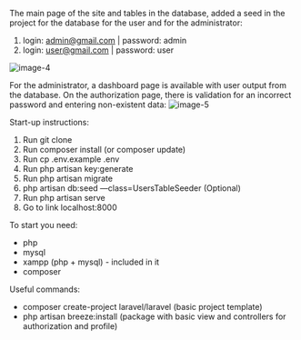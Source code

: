 The main page of the site and tables in the database, added a seed in the project for the database for the user and for the administrator:
1. login: admin@gmail.com | password: admin 
1. login: user@gmail.com  | password: user 

![image-4](https://github.com/s7inner/LaravelLoginSystem/assets/62800741/6758b920-04ff-4865-abed-97216697411b)

For the administrator, a dashboard page is available with user output from the database. On the authorization page, there is validation for an incorrect password and entering non-existent data:
![image-5](https://github.com/s7inner/LaravelLoginSystem/assets/62800741/367b1687-f333-4564-a41d-7903176b50b3)

Start-up instructions:

1. Run git clone <my-cool-project>
2. Run composer install (or composer update)
3. Run cp .env.example .env
4. Run php artisan key:generate
5. Run php artisan migrate
6. php artisan db:seed —class=UsersTableSeeder  (Optional)
7. Run php artisan serve
8. Go to link localhost:8000

To start you need:
- php
- mysql
- xampp (php + mysql) - included in it
- composer

Useful commands:
- composer create-project laravel/laravel <my-cool-project> (basic project template)
- php artisan breeze:install (package with basic view and controllers for authorization and profile)
